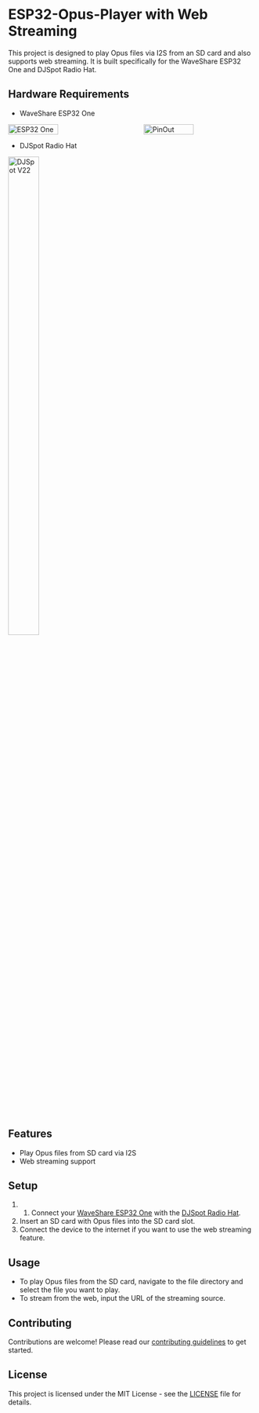 # ESP32-Opus-Player with Web Streaming

This project is designed to play Opus files via I2S from an SD card and also supports web streaming. It is built specifically for the WaveShare ESP32 One and DJSpot Radio Hat.

## Hardware Requirements

- WaveShare ESP32 One
<div style="display: flex; justify-content: space-between;">
    <img src="https://www.waveshare.com/img/devkit/accBoard/ESP32-One/ESP32-One-details-1.jpg" alt="ESP32 One" style="width: 45%; height: auto;" />
    <img src="https://www.waveshare.com/w/upload/f/f7/ESP32-One-details-inter.jpg" alt="PinOut" style="width: 45%; height: auto;" />
</div>

- DJSpot Radio Hat
<div style="width: 50%;">
    <img src="https://github.com/GabeHC/ESP32-Opus-Player/assets/5255323/0110e880-e6f3-42f5-9702-3e36e16785f1" alt="DJSpot V22" style="width: 50%; height: auto;" />
</div>



## Features

- Play Opus files from SD card via I2S
- Web streaming support

## Setup

1. 1. Connect your [WaveShare ESP32 One](https://www.waveshare.com/wiki/ESP32_One) with the [DJSpot Radio Hat](https://www.qrz.com/db/BV5DJ).
2. Insert an SD card with Opus files into the SD card slot.
3. Connect the device to the internet if you want to use the web streaming feature.

## Usage

- To play Opus files from the SD card, navigate to the file directory and select the file you want to play.
- To stream from the web, input the URL of the streaming source.

## Contributing

Contributions are welcome! Please read our [contributing guidelines](CONTRIBUTING.md) to get started.

## License

This project is licensed under the MIT License - see the [LICENSE](LICENSE.md) file for details.
